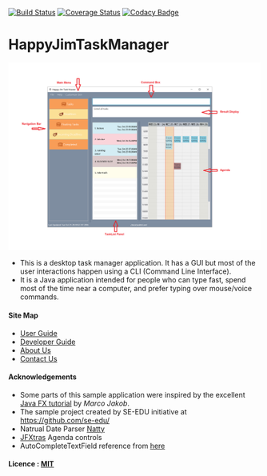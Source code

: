 [![Build Status](https://travis-ci.org/CS2103AUG2016-W09-C2/main.svg?branch=master)](https://travis-ci.org/CS2103AUG2016-W09-C2/main)
[![Coverage Status](https://coveralls.io/repos/github/CS2103AUG2016-W09-C2/main/badge.svg?branch=master)](https://coveralls.io/github/CS2103AUG2016-W09-C2/main?branch=master)
[![Codacy Badge](https://api.codacy.com/project/badge/Grade/57ca405c8cfb4a95b7b49cb6479573c5)](https://www.codacy.com/app/victoriaduanyc/main?utm_source=github.com&amp;utm_medium=referral&amp;utm_content=CS2103AUG2016-W09-C2/main&amp;utm_campaign=Badge_Grade)
# HappyJimTaskManager

<img src="docs/images/UI.png" width="800"><br>

* This is a desktop task manager application. It has a GUI but most of the user interactions happen using 
  a CLI (Command Line Interface).
* It is a Java application intended for people who can type fast, spend most of the time near a computer, and prefer typing over mouse/voice commands.

#### Site Map
* [User Guide](docs/UserGuide.md) 
* [Developer Guide](docs/DeveloperGuide.md) 
* [About Us](docs/AboutUs.md)
* [Contact Us](docs/ContactUs.md)


#### Acknowledgements

* Some parts of this sample application were inspired by the excellent 
  [Java FX tutorial](http://code.makery.ch/library/javafx-8-tutorial/) by *Marco Jakob*. 
* The sample project created by SE-EDU initiative at https://github.com/se-edu/
* Natrual Date Parser [Natty](http://natty.joestelmach.com/)
* [JFXtras](http://jfxtras.org/) Agenda controls
* AutoCompleteTextField reference from [here](https://gist.github.com/floralvikings/10290131)

#### Licence : [MIT](LICENSE)
